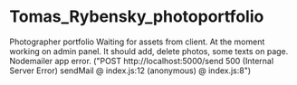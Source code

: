 # Tomas_Rybensky_photoportfolio
 Photographer portfolio
Waiting for assets from client. 
At the moment working on admin panel. It should add, delete photos, some texts on page. 
Nodemailer app error. ("POST http://localhost:5000/send 500 (Internal Server Error)
sendMail @ index.js:12
(anonymous) @ index.js:8")